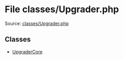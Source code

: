 File classes/Upgrader.php
=========

Source: [classes/Upgrader.php](https://github.com/PrestaShop/PrestaShop/blob/1.6.0.1/classes/Upgrader.php)


Classes
-------

* [UpgraderCore](class.UpgraderCore.md)

